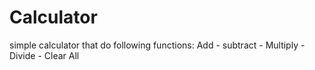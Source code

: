# Calculator
simple calculator that do following functions: Add - subtract - Multiply - Divide - Clear All
